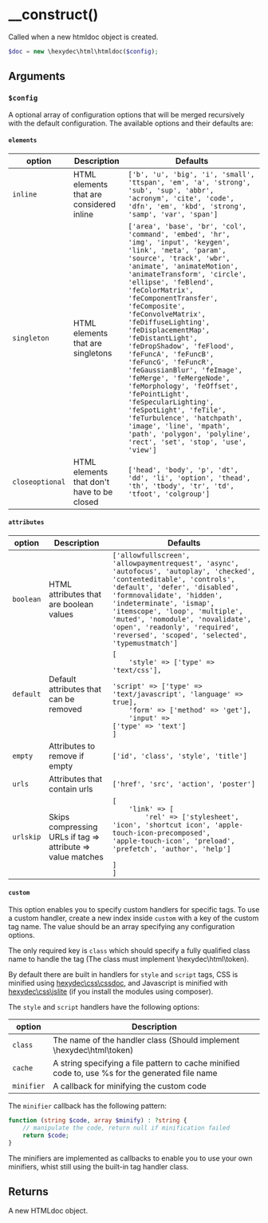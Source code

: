 # \__construct()

Called when a new htmldoc object is created.

```php
$doc = new \hexydec\html\htmldoc($config);
```
## Arguments

### `$config`

A optional array of configuration options that will be merged recursively with the default configuration. The available options and their defaults are:

#### `elements`

| option		| Description										| Defaults						|
|---------------|---------------------------------------------------|-------------------------------|
| `inline`		| HTML elements that are considered inline			| `['b', 'u', 'big', 'i', 'small', 'ttspan', 'em', 'a', 'strong', 'sub', 'sup', 'abbr', 'acronym', 'cite', 'code', 'dfn', 'em', 'kbd', 'strong', 'samp', 'var', 'span']` |
| `singleton`	| HTML elements that are singletons					| `['area', 'base', 'br', 'col', 'command', 'embed', 'hr', 'img', 'input', 'keygen', 'link', 'meta', 'param', 'source', 'track', 'wbr', 'animate', 'animateMotion', 'animateTransform', 'circle', 'ellipse', 'feBlend', 'feColorMatrix', 'feComponentTransfer', 'feComposite', 'feConvolveMatrix', 'feDiffuseLighting', 'feDisplacementMap', 'feDistantLight', 'feDropShadow', 'feFlood', 'feFuncA', 'feFuncB', 'feFuncG', 'feFuncR', 'feGaussianBlur', 'feImage', 'feMerge', 'feMergeNode', 'feMorphology', 'feOffset', 'fePointLight', 'feSpecularLighting', 'feSpotLight', 'feTile', 'feTurbulence', 'hatchpath', 'image', 'line', 'mpath', 'path', 'polygon', 'polyline', 'rect', 'set', 'stop', 'use', 'view']` |
| `closeoptional`	| HTML elements that don't have to be closed	| `['head', 'body', 'p', 'dt', 'dd', 'li', 'option', 'thead', 'th', 'tbody', 'tr', 'td', 'tfoot', 'colgroup']` |

#### `attributes`

| option		| Description										| Defaults						|
|---------------|---------------------------------------------------|-------------------------------|
| `boolean`		| HTML attributes that are boolean values			| `['allowfullscreen', 'allowpaymentrequest', 'async', 'autofocus', 'autoplay', 'checked', 'contenteditable', 'controls', 'default', 'defer', 'disabled', 'formnovalidate', 'hidden', 'indeterminate', 'ismap', 'itemscope', 'loop', 'multiple', 'muted', 'nomodule', 'novalidate', 'open', 'readonly', 'required', 'reversed', 'scoped', 'selected', 'typemustmatch']` |
| `default`		| Default attributes that can be removed			| <code>[<br>&nbsp; &nbsp; 'style' => ['type' => 'text/css'],<br>&nbsp; &nbsp; 'script' => ['type' => 'text/javascript', 'language' => true],<br>&nbsp; &nbsp; 'form' => ['method' => 'get'],<br>&nbsp; &nbsp; 'input' => ['type' => 'text']<br>]</code> |
| `empty`		| Attributes to remove if empty						| `['id', 'class', 'style', 'title']` |
| `urls`		| Attributes that contain urls						| `['href', 'src', 'action', 'poster']` |
| `urlskip`		| Skips compressing URLs if tag => attribute => value matches | <code>[<br>&nbsp; &nbsp; 'link' => [<br>&nbsp; &nbsp; &nbsp; &nbsp; 'rel' => ['stylesheet', 'icon', 'shortcut icon', 'apple-touch-icon-precomposed', 'apple-touch-icon', 'preload', 'prefetch', 'author', 'help']<br>&nbsp; &nbsp; ]<br>]</code> |

#### `custom`

This option enables you to specify custom handlers for specific tags. To use a custom handler, create a new index inside `custom` with a key of the custom tag name. The value should be an array specifying any configuration options.

The only required key is `class` which should specify a fully qualified class name to handle the tag (The class must implement \hexydec\html\token).

By default there are built in handlers for `style` and `script` tags, CSS is minified using [hexydec\\css\\cssdoc](https://github.com/hexydec/cssdoc), and Javascript is minified with [hexydec\\css\\jslite](https://github.com/hexydec/jslite)  (if you install the modules using composer).

The `style` and `script` handlers have the following options:

| option		| Description																		|
|---------------|-----------------------------------------------------------------------------------|
| `class`		| The name of the handler class (Should implement \hexydec\html\token) 				|
| `cache`		| A string specifying a file pattern to cache minified code to, use %s for the generated file name	|
| `minifier`	| A callback for minifying the custom code											|

The `minifier` callback has the following pattern:

```php
function (string $code, array $minify) : ?string {
	// manipulate the code, return null if minification failed
	return $code;
}
```

The minifiers are implemented as callbacks to enable you to use your own minifiers, whist still using the built-in tag handler class.

## Returns

A new HTMLdoc object.
